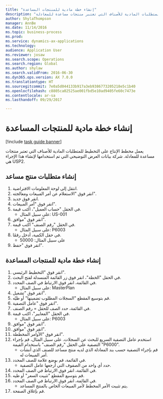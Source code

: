 ```yaml
--- 
title: "إنشاء خطة مادية للمنتجات المساعدة"
description: "يعمل مخطط الإنتاج على التخطيط للمتطلبات المادية للأصناف التي تعتبر منتجات مساعدة للمعادلة."
author: ShylaThompson
manager: AnnBe
ms.date: 11/14/2016
ms.topic: business-process
ms.prod: 
ms.service: dynamics-ax-applications
ms.technology: 
audience: Application User
ms.reviewer: josaw
ms.search.scope: Operations
ms.search.region: Global
ms.author: shylaw
ms.search.validFrom: 2016-06-30
ms.dyn365.ops.version: AX 7.0.0
ms.translationtype: HT
ms.sourcegitcommit: 7e0a5d044133b917a3eb9386773205218e5c1b40
ms.openlocfilehash: c8805ca02525ae001fbd5e10ad9405fe60c7473e
ms.contentlocale: ar-sa
ms.lasthandoff: 09/29/2017

---
```

# <a name="create-a-material-plan-for-co-products"></a>إنشاء خطة مادية للمنتجات المساعدة

[!include [task guide banner](../../includes/task-guide-banner.md)]

يعمل مخطط الإنتاج على التخطيط للمتطلبات المادية للأصناف التي تعتبر منتجات مساعدة للمعادلة. شركة بيانات العرض التوضيحي التي تم استخدامها لإنشاء هذا الإجراء هي USP2.


## <a name="create-requirement-for-a-co-product"></a>إنشاء متطلبات منتج مساعد
1. انتقل إلى لوحة المعلومات الافتراضية.
2. انقر فوق "الاستعلام عن أمر المبيعات ومعالجته‬".
3. انقر فوق جديد.
4. انقر فوق "أمر المبيعات".
5. في الحقل "حساب العميل"، اكتب قيمة.
    * على سبيل المثال: US-001  
6. انقر فوق "موافق".
7. في الحقل "رقم الصنف" اكتب قيمة.
    * على سبيل المثال: P6003  
8. في حقل الكمية، أدخل رقمًا.
    * على سبيل المثال: 50000  
9. انقر فوق "حفظ".

## <a name="create-a-material-plan-for-co-products"></a>إنشاء خطة مادية للمنتجات المساعدة
1. انقر فوق "التخطيط الرئيسي‬".
2. في الحقل "الخطة"، انقر فوق زر القائمة المنسدلة لفتح البحث.
3. في القائمة، انقر فوق الارتباط في الصف المحدد.
    * على سبيل المثال: MasterPlan  
4. انقر فوق "تشغيل".
5. قم بتوسيع المقطع "السجلات المطلوب تضمينها‬‬" أو طيّه.
6. انقر فوق "عامل التصفية".
7. في القائمة، حدد الصف للحقل = رقم الصنف.
8. في الحقل "المعايير"، اكتب قيمة.
    * على سبيل المثال: P6003  
9. انقر فوق "موافق".
10. انقر فوق "موافق".
11. انقر فوق "الأوامر المخططة".
12. استخدم عامل التصفية السريع للبحث عن السجلات. على سبيل المثال، قم بإجراء التصفية على الحقل "رقم الصنف" باستخدام القيمة "P6000".
    * قم بإجراء التصفية حسب بند المعادلة الذي لديه منتج مساعد للصنف الذي أنشأت أمر المبيعات له.  
13. في القائمة، قم بوضع علامة للصف المحدد.
    * حدد أي واحد من الصفوف التي أرجعها عامل التصفية.  
14. في القائمة، انقر فوق الارتباط في الصف المحدد.
15. قم بتوسيع المقطع "تثبيت السعر" أو طيه.
16. في القائمة، انقر فوق الارتباط في الصف المحدد.
    * يتم تثبيت الأمر المخطط لأمر المبيعات الخاص بالمنتج المساعد.  
17. قم بإغلاق الصفحة.


